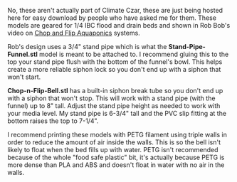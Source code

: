 No, these aren't actually part of Climate Czar, these are just being hosted here for easy download by people who have asked me for them. These models are geared for 1/4 IBC flood and drain beds and shown in Rob Bob's video on [Chop and Flip Aquaponics](https://www.youtube.com/watch?v=b_VROMhAoSs) systems.

Rob's design uses a 3/4" stand pipe which is what the **Stand-Pipe-Funnel.stl** model is meant to be attached to. I recommend gluing this to the top your stand pipe flush with the bottom of the funnel's bowl. This helps create a more reliable siphon lock so you don't end up with a siphon that won't start.

**Chop-n-Flip-Bell.stl** has a built-in siphon break tube so you don't end up with a siphon that won't stop. This will work with a stand pipe (with the funnel) up to 8" tall. Adjust the stand pipe height as needed to work with your media level. My stand pipe is 6-3/4" tall and the PVC slip fitting at the bottom raises the top to 7-1/4".

I recommend printing these models with PETG filament using triple walls in order to reduce the amount of air inside the walls. This is so the bell isn't likely to float when the bed fills up with water. PETG isn't recommended because of the whole "food safe plastic" bit, it's actually because PETG is more dense than PLA and ABS and doesn't float in water with no air in the walls.
